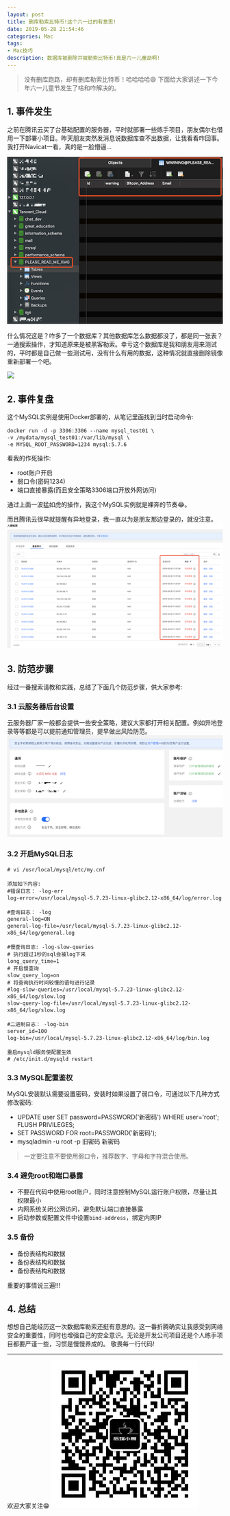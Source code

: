 ```yaml
---
layout: post
title: 删库勒索比特币!这个六一过的有意思!
date: 2019-05-28 21:54:46
categories: Mac
tags:
- Mac技巧
description: 数据库被删除并被勒索比特币!真是六一儿童劫啊!
---
```


> 没有删库跑路，却有删库勒索比特币！哈哈哈哈😄
> 下面给大家讲述一下今年六一儿童节发生了啥和咋解决的。

<!--more-->

## 1. 事件发生
之前在腾讯云买了台基础配置的服务器，平时就部署一些练手项目，朋友偶尔也借用一下部署小项目。昨天朋友突然发消息说数据库查不出数据，让我看看咋回事。我打开Navicat一看，真的是一脸懵逼...

![](https://raw.githubusercontent.com/lujiahao0708/PicRepo/master/blogPic/%E6%9C%8D%E5%8A%A1%E5%99%A8%E7%9B%B8%E5%85%B3/%E6%95%B0%E6%8D%AE%E5%BA%93%E8%A2%AB%E5%88%A0%E9%99%A4%E5%B9%B6%E8%A2%AB%E5%8B%92%E7%B4%A2%E6%AF%94%E7%89%B9%E5%B8%81!%E7%9C%9F%E6%98%AF%E5%85%AD%E4%B8%80%E5%84%BF%E7%AB%A5%E5%8A%AB%E5%95%8A!/%E6%95%B0%E6%8D%AE%E5%BA%93%E6%88%AA%E5%9B%BE.png)

什么情况这是？咋多了一个数据库？其他数据库怎么数据都没了，都是同一张表？
一通搜索操作，才知道原来是被黑客勒索。幸亏这个数据库是我和朋友用来测试的，平时都是自己做一些测试用，没有什么有用的数据，这种情况就直接删除镜像重新部署一个吧。

![](https://www.zhuangbi.info/uploads/i/2019-01-16-a955c1b0672254c6eb182097beb6a2f1.jpg)

## 2. 事件复盘
这个MySQL实例是使用Docker部署的，从笔记里面找到当时启动命令:
```shell
docker run -d -p 3306:3306 --name mysql_test01 \
-v /mydata/mysql_test01:/var/lib/mysql \
-e MYSQL_ROOT_PASSWORD=1234 mysql:5.7.6
```

看我的作死操作:
- root账户开启
- 弱口令(密码1234)
- 端口直接暴露(而且安全策略3306端口开放外网访问)

通过上面一波猛如虎的操作，我这个MySQL实例就是裸奔的节奏😂。

而且腾讯云很早就提醒有异地登录，我一直以为是朋友那边登录的，就没注意。
![](https://raw.githubusercontent.com/lujiahao0708/PicRepo/master/blogPic/%E6%9C%8D%E5%8A%A1%E5%99%A8%E7%9B%B8%E5%85%B3/%E6%95%B0%E6%8D%AE%E5%BA%93%E8%A2%AB%E5%88%A0%E9%99%A4%E5%B9%B6%E8%A2%AB%E5%8B%92%E7%B4%A2%E6%AF%94%E7%89%B9%E5%B8%81!%E7%9C%9F%E6%98%AF%E5%85%AD%E4%B8%80%E5%84%BF%E7%AB%A5%E5%8A%AB%E5%95%8A!/%E8%85%BE%E8%AE%AF%E4%BA%91%E7%99%BB%E5%BD%95%E6%8A%A5%E8%AD%A6.png)


## 3. 防范步骤
经过一番搜索请教和实践，总结了下面几个防范步骤，供大家参考:


### 3.1 云服务器后台设置
云服务器厂家一般都会提供一些安全策略，建议大家都打开相关配置。例如异地登录等等都是可以提前通知管理员，提早做出风险防范。
![](https://raw.githubusercontent.com/lujiahao0708/PicRepo/master/blogPic/%E6%9C%8D%E5%8A%A1%E5%99%A8%E7%9B%B8%E5%85%B3/%E6%95%B0%E6%8D%AE%E5%BA%93%E8%A2%AB%E5%88%A0%E9%99%A4%E5%B9%B6%E8%A2%AB%E5%8B%92%E7%B4%A2%E6%AF%94%E7%89%B9%E5%B8%81!%E7%9C%9F%E6%98%AF%E5%85%AD%E4%B8%80%E5%84%BF%E7%AB%A5%E5%8A%AB%E5%95%8A!/%E8%B4%A6%E5%8F%B7%E5%AE%89%E5%85%A8%E8%AE%BE%E7%BD%AE%E6%96%B0.png)


### 3.2 开启MySQL日志

```shell
# vi /usr/local/mysql/etc/my.cnf

添加如下内容:
#错误日志： -log-err
log-error=/usr/local/mysql-5.7.23-linux-glibc2.12-x86_64/log/error.log

#查询日志： -log
general-log=ON
general-log-file=/usr/local/mysql-5.7.23-linux-glibc2.12-x86_64/log/general.log

#慢查询日志: -log-slow-queries
# 执行超过1秒的sql会被log下来
long_query_time=1
# 开启慢查询
slow_query_log=on
# 将查询执行时间较慢的语句进行记录
#log-slow-queries=/usr/local/mysql-5.7.23-linux-glibc2.12-x86_64/log/slow.log
slow-query-log-file=/usr/local/mysql-5.7.23-linux-glibc2.12-x86_64/log/slow.log

#二进制日志： -log-bin
server_id=100
log-bin=/usr/local/mysql-5.7.23-linux-glibc2.12-x86_64/log/bin.log

重启mysqld服务使配置生效
# /etc/init.d/mysqld restart
```


### 3.3 MySQL配置鉴权
MySQL安装默认需要设置密码，安装时如果设置了弱口令，可通过以下几种方式修改密码:

- UPDATE user SET password=PASSWORD('新密码') WHERE user='root'; FLUSH PRIVILEGES;
- SET PASSWORD FOR root=PASSWORD('新密码');
- mysqladmin -u root -p 旧密码 新密码

> 一定要注意不要使用弱口令，推荐数字、字母和字符混合使用。

### 3.4 避免root和端口暴露

- 不要在代码中使用root账户，同时注意控制MySQL运行账户权限，尽量让其权限最小
- 内网系统关闭公网访问，避免默认端口直接暴露
- 启动参数或配置文件中设置`bind-address`，绑定内网IP

### 3.5 备份
- 备份表结构和数据
- 备份表结构和数据
- 备份表结构和数据

重要的事情说三遍!!!


## 4. 总结
想想自己能经历这一次数据库勒索还挺有意思的。这一番折腾确实让我感受到网络安全的重要性，同时也增强自己的安全意识。无论是开发公司项目还是个人练手项目都要严谨一些，习惯是慢慢养成的。
敬畏每一行代码!


----
欢迎大家关注😁
![](https://raw.githubusercontent.com/lujiahao0708/PicRepo/master/%E5%85%AC%E4%BC%97%E5%8F%B7%E4%BA%8C%E7%BB%B4%E7%A0%81.jpg)

